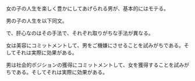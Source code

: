 女の子の人生を楽しく豊かにしてあげられる男が、基本的にはモテる。<br>

男の子の人生を以下同文。<br>

で、肝心なのはその手法で、それぞれ取りがちな手法が異なる。<br>

女は美容にコミットメントして、男をご機嫌にさせることを試みがちである。そしてそれは実際に効果がある。<br>

男は社会的ポジションの獲得にコミットメントして、女を獲得することを試みがちである。そしてそれは実際に効果がある。<br>